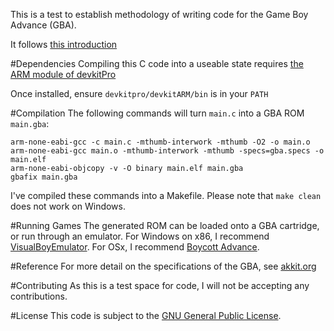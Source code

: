 This is a test to establish methodology of writing code for the Game Boy Advance (GBA).

It follows [this introduction](https://www.reinterpretcast.com/writing-a-game-boy-advance-game)

#Dependencies
Compiling this C code into a useable state requires [the ARM module of devkitPro](http://devkitpro.org/wiki/Getting_Started/devkitARM)

Once installed, ensure `devkitpro/devkitARM/bin` is in your `PATH`

#Compilation
The following commands will turn `main.c` into a GBA ROM `main.gba`:

    arm-none-eabi-gcc -c main.c -mthumb-interwork -mthumb -O2 -o main.o
    arm-none-eabi-gcc main.o -mthumb-interwork -mthumb -specs=gba.specs -o main.elf
    arm-none-eabi-objcopy -v -O binary main.elf main.gba
    gbafix main.gba

I've compiled these commands into a Makefile. Please note that `make clean` does not work on Windows.

#Running Games
The generated ROM can be loaded onto a GBA cartridge, or run through an emulator. For Windows on x86, I recommend [VisualBoyEmulator](http://www.emuparadise.me/Nintendo_Gameboy_Advance_Emulators/Windows/VisualBoyAdvance/86). For OSx, I recommend [Boycott Advance](http://www.bannister.org/software/ba.htm).

#Reference
For more detail on the specifications of the GBA, see [akkit.org](http://www.akkit.org/info/gbatek.htm#lcdobjoamattributes)

#Contributing
As this is a test space for code, I will not be accepting any contributions.

#License
This code is subject to the [GNU General Public License](https://www.gnu.org/copyleft/gpl.html).